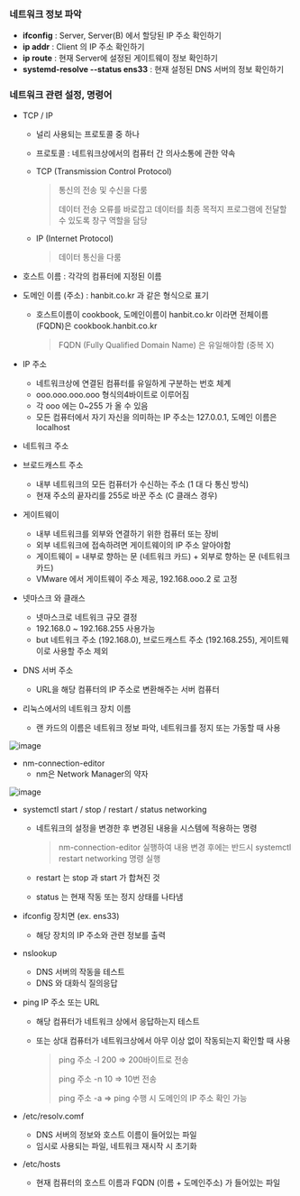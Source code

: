 ### 네트워크 정보 파악

- **ifconfig** :  Server, Server(B) 에서 할당된 IP 주소 확인하기
- **ip addr** : Client 의 IP 주소 확인하기
- **ip route** : 현재  Server에 설정된 게이트웨이 정보 확인하기
- **systemd-resolve --status ens33** : 현재 설정된 DNS 서버의 정보 확인하기



### 네트워크 관련 설정, 명령어

- TCP / IP

  - 널리 사용되는 프로토콜 중 하나

  - 프로토콜 : 네트워크상에서의 컴퓨터 간 의사소통에 관한 약속

  - TCP (Transmission Control Protocol) 

    > 통신의 전송 및 수신을 다룸
    >
    > 데이터 전송 오류를 바로잡고 데이터를 최종 목적지 프로그램에 전달할 수 있도록 창구 역할을 담당

  - IP (Internet Protocol)

    > 데이터 통신을 다룸

- 호스트 이름 : 각각의 컴퓨터에 지정된 이름

- 도메인 이름 (주소) : hanbit.co.kr 과 같은 형식으로 표기

  - 호스트이름이 cookbook, 도메인이름이 hanbit.co.kr 이라면 전체이름 (FQDN)은 cookbook.hanbit.co.kr

    > FQDN (Fully Qualified Domain Name) 은 유일해야함 (중복 X)

- IP 주소

  - 네트워크상에 연결된 컴퓨터를 유일하게 구분하는 번호 체계
  - ooo.ooo.ooo.ooo 형식의4바이트로 이루어짐
  - 각 ooo 에는 0~255 가 올 수 있음
  - 모든 컴퓨터에서 자기 자신을 의미하는 IP 주소는 127.0.0.1, 도메인 이름은 localhost

- 네트워크 주소

- 브로드캐스트 주소

  - 내부 네트워크의 모든 컴퓨터가 수신하는 주소 (1 대 다 통신 방식)
  - 현재 주소의 끝자리를 255로 바꾼 주소 (C 클래스 경우)

- 게이트웨이

  - 내부 네트워크를 외부와 연결하기 위한 컴퓨터 또는 장비
  - 외부 네트워크에 접속하려면 게이트웨이의 IP 주소 알아야함
  - 게이트웨이 = 내부로 향하는 문 (네트워크 카드) + 외부로 향하는 문 (네트워크 카드)
  - VMware 에서 게이트웨이 주소 제공, 192.168.ooo.2 로 고정

- 넷마스크 와 클래스

  - 넷마스크로 네트워크 규모 결정
  - 192.168.0 ~ 192.168.255 사용가능
  - but 네트워크 주소 (192.168.0), 브로드캐스트 주소 (192.168.255), 게이트웨이로 사용할 주소 제외

- DNS 서버 주소

  - URL을 해당 컴퓨터의 IP 주소로 변환해주는 서버 컴퓨터

- 리눅스에서의 네트워크 장치 이름

  - 랜 카드의 이름은 네트워크 정보 파악, 네트워크를 정지 또는 가동할 때 사용

![image](https://github.com/myeongjinbb/SystemProgrammin-Linux/assets/115711955/4fdf8984-083a-46c2-88d8-2bbeeaf6e3e4)

- nm-connection-editor
  - nm은 Network Manager의 약자

![image](https://github.com/myeongjinbb/SystemProgrammin-Linux/assets/115711955/df2937e3-1b43-475b-9ffb-9301d0e21430)

- systemctl start / stop / restart / status networking

  - 네트워크의 설정을 변경한 후 변경된 내용을 시스템에 적용하는 명령

    > nm-connection-editor 실행하여 내용 변경 후에는 반드시 systemctl restart networking 명령 실행

  - restart 는 stop 과 start 가 합쳐진 것

  - status 는 현재 작동 또는 정지 상태를 나타냄

- ifconfig 장치면 (ex. ens33)

  - 해당 장치의 IP 주소와 관련 정보를 출력

- nslookup

  - DNS 서버의 작동을 테스트
  - DNS 와 대화식 질의응답

- ping IP 주소 또는 URL

  - 해당 컴퓨터가 네트워크 상에서 응답하는지 테스트

  - 또는 상대 컴퓨터가 네트워크상에서 아무 이상 없이 작동되는지 확인할 때 사용

    > ping 주소 -l 200 => 200바이트로 전송
    >
    > ping 주소 -n 10 => 10번 전송
    >
    > ping 주소 -a => ping 수행 시 도메인의 IP 주소 확인 가능

- /etc/resolv.comf

  - DNS 서버의 정보와 호스트 이름이 들어있는 파일
  - 임시로 사용되는 파일, 네트워크 재시작 시 초기화

- /etc/hosts

  - 현재 컴퓨터의 호스트 이름과 FQDN (이름 + 도메인주소) 가 들어있는 파일

  
